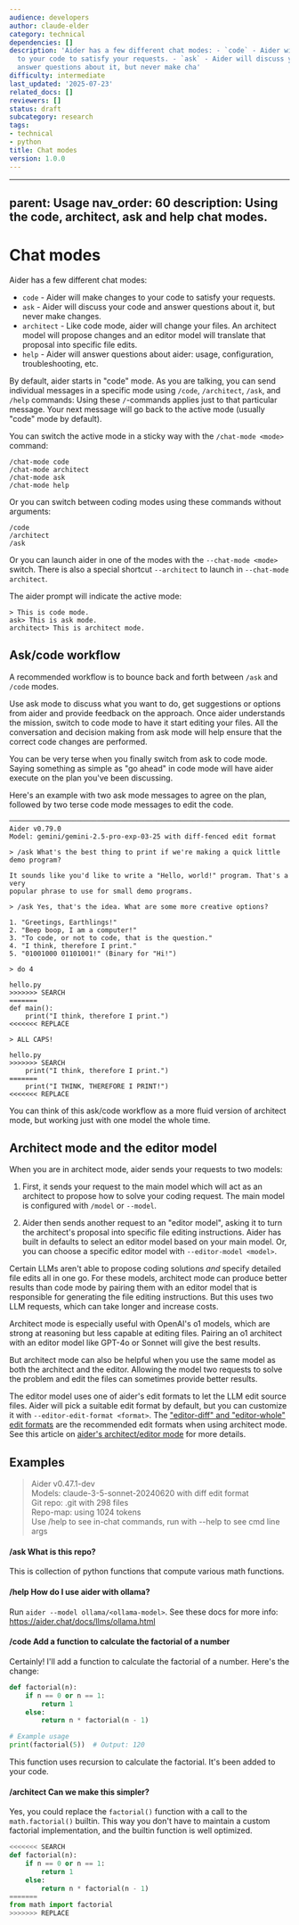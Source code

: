 ```yaml
---
audience: developers
author: claude-elder
category: technical
dependencies: []
description: 'Aider has a few different chat modes: - `code` - Aider will make changes
  to your code to satisfy your requests. - `ask` - Aider will discuss your code and
  answer questions about it, but never make cha'
difficulty: intermediate
last_updated: '2025-07-23'
related_docs: []
reviewers: []
status: draft
subcategory: research
tags:
- technical
- python
title: Chat modes
version: 1.0.0
---
```


---
parent: Usage
nav_order: 60
description: Using the code, architect, ask and help chat modes.
---

# Chat modes

Aider has a few different chat modes:

- `code` - Aider will make changes to your code to satisfy your requests.
- `ask` - Aider will discuss your code and answer questions about it, but never make changes.
- `architect` - Like code mode, aider will change your files. An architect model will propose changes and an editor model will translate that proposal into specific file edits.
- `help` - Aider will answer questions about aider: usage, configuration, troubleshooting, etc.

By default, aider starts in "code" mode. As you are talking, you can
send individual messages in a specific mode using 
`/code`, `/architect`, `/ask`, and `/help` commands:
Using these `/`-commands applies just to that particular message.
Your next message will go back to the active mode (usually "code" mode by default).

You can switch the active mode in a sticky way
with the `/chat-mode <mode>` command:

```
/chat-mode code
/chat-mode architect
/chat-mode ask
/chat-mode help
```

Or you can switch between coding modes using these commands without arguments:

```
/code
/architect
/ask
```

Or you can launch aider in one of the modes with the `--chat-mode <mode>` switch.
There is also a special shortcut `--architect` to launch in `--chat-mode architect`.

The aider prompt will indicate the active mode:

```
> This is code mode.
ask> This is ask mode.
architect> This is architect mode.
```


## Ask/code workflow

A recommended workflow is to bounce back and forth between `/ask` and `/code` modes.

Use ask mode to discuss what you want to do, get suggestions or options from aider
and provide feedback on the approach.
Once aider understands the mission, switch to code mode to have it start editing
your files.
All the conversation and decision making from ask mode will
help ensure that the correct code changes are performed.

You can be very terse when you finally switch from ask to code mode.
Saying something as simple as "go ahead" in code mode will
have aider execute on the plan you've been discussing.

Here's an example with two ask mode messages to agree on the plan, 
followed by two terse code mode messages to edit the code.

````
─────────────────────────────────────────────────────────────────────────────────────
Aider v0.79.0
Model: gemini/gemini-2.5-pro-exp-03-25 with diff-fenced edit format

> /ask What's the best thing to print if we're making a quick little demo program?

It sounds like you'd like to write a "Hello, world!" program. That's a very
popular phrase to use for small demo programs.

> /ask Yes, that's the idea. What are some more creative options?

1. "Greetings, Earthlings!"
2. "Beep boop, I am a computer!"
3. "To code, or not to code, that is the question."
4. "I think, therefore I print."
5. "01001000 01101001!" (Binary for "Hi!")

> do 4

hello.py
>>>>>>> SEARCH
=======
def main():
    print("I think, therefore I print.")
<<<<<<< REPLACE

> ALL CAPS!

hello.py
>>>>>>> SEARCH
    print("I think, therefore I print.")
=======
    print("I THINK, THEREFORE I PRINT!")
<<<<<<< REPLACE

````

You can think of this ask/code workflow as a more fluid version of
architect mode, but working just with one model the whole time.

## Architect mode and the editor model

When you are in architect mode, aider sends your requests to two models:

1. First, it sends your request to the main model which will act as an architect
to propose how to solve your coding request.
The main model is configured with `/model` or `--model`.

2. Aider then sends another request to an "editor model",
asking it to turn the architect's proposal into specific file editing instructions.
Aider has built in defaults to select an editor model based on your main model.
Or, you can choose a specific editor model with `--editor-model <model>`.

Certain LLMs aren't able to propose coding solutions *and*
specify detailed file edits all in one go.
For these models, architect mode can produce better results than code mode
by pairing them
with an editor model that is responsible for generating the file editing instructions.
But this uses two LLM requests,
which can take longer and increase costs.

Architect mode is especially useful with OpenAI's o1 models, which are strong at
reasoning but less capable at editing files.
Pairing an o1 architect with an editor model like GPT-4o or Sonnet will
give the best results.

But architect mode can also be helpful when you use the same model
as both the architect and the editor.
Allowing the model two requests to solve the problem and edit the files
can sometimes provide better results.

The editor model uses one of aider's edit formats to let the LLM
edit source files.
Aider will pick a suitable edit format by default,
but you can customize it with `--editor-edit-format <format>`.
The 
["editor-diff" and "editor-whole" edit formats](/docs/more/edit-formats.html#editor-diff-and-editor-whole)
are the recommended edit formats when using architect mode.
See this article on 
[aider's architect/editor mode](/2024/09/26/architect.html)
for more details.


## Examples

<div class="chat-transcript" markdown="1">


> Aider v0.47.1-dev  
> Models: claude-3-5-sonnet-20240620 with diff edit format  
> Git repo: .git with 298 files  
> Repo-map: using 1024 tokens  
> Use /help to see in-chat commands, run with --help to see cmd line args  

#### /ask What is this repo?

This is collection of python functions that compute various math functions.

#### /help How do I use aider with ollama?

Run `aider --model ollama/<ollama-model>`.
See these docs for more info: https://aider.chat/docs/llms/ollama.html

#### /code Add a function to calculate the factorial of a number

Certainly! I'll add a function to calculate the factorial of a number. Here's the change:

```python
def factorial(n):
    if n == 0 or n == 1:
        return 1
    else:
        return n * factorial(n - 1)

# Example usage
print(factorial(5))  # Output: 120
```

This function uses recursion to calculate the factorial. It's been added to your code.

#### /architect Can we make this simpler?

Yes, you could replace the `factorial()` function with a call to the `math.factorial()`
builtin. 
This way you don't have to maintain a custom factorial implementation,
and the builtin function is well optimized.

```python
<<<<<<< SEARCH
def factorial(n):
    if n == 0 or n == 1:
        return 1
    else:
        return n * factorial(n - 1)
=======
from math import factorial
>>>>>>> REPLACE
```

</div>

